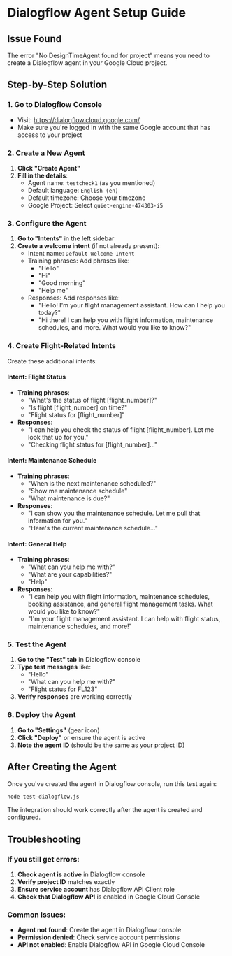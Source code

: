 # Dialogflow Agent Setup Guide

## Issue Found
The error "No DesignTimeAgent found for project" means you need to create a Dialogflow agent in your Google Cloud project.

## Step-by-Step Solution

### 1. Go to Dialogflow Console
- Visit: https://dialogflow.cloud.google.com/
- Make sure you're logged in with the same Google account that has access to your project

### 2. Create a New Agent
1. **Click "Create Agent"**
2. **Fill in the details**:
   - Agent name: `testcheck1` (as you mentioned)
   - Default language: `English (en)`
   - Default timezone: Choose your timezone
   - Google Project: Select `quiet-engine-474303-i5`

### 3. Configure the Agent
1. **Go to "Intents"** in the left sidebar
2. **Create a welcome intent** (if not already present):
   - Intent name: `Default Welcome Intent`
   - Training phrases: Add phrases like:
     - "Hello"
     - "Hi"
     - "Good morning"
     - "Help me"
   - Responses: Add responses like:
     - "Hello! I'm your flight management assistant. How can I help you today?"
     - "Hi there! I can help you with flight information, maintenance schedules, and more. What would you like to know?"

### 4. Create Flight-Related Intents
Create these additional intents:

#### Intent: Flight Status
- **Training phrases**:
  - "What's the status of flight [flight_number]?"
  - "Is flight [flight_number] on time?"
  - "Flight status for [flight_number]"
- **Responses**:
  - "I can help you check the status of flight [flight_number]. Let me look that up for you."
  - "Checking flight status for [flight_number]..."

#### Intent: Maintenance Schedule
- **Training phrases**:
  - "When is the next maintenance scheduled?"
  - "Show me maintenance schedule"
  - "What maintenance is due?"
- **Responses**:
  - "I can show you the maintenance schedule. Let me pull that information for you."
  - "Here's the current maintenance schedule..."

#### Intent: General Help
- **Training phrases**:
  - "What can you help me with?"
  - "What are your capabilities?"
  - "Help"
- **Responses**:
  - "I can help you with flight information, maintenance schedules, booking assistance, and general flight management tasks. What would you like to know?"
  - "I'm your flight management assistant. I can help with flight status, maintenance schedules, and more!"

### 5. Test the Agent
1. **Go to the "Test" tab** in Dialogflow console
2. **Type test messages** like:
   - "Hello"
   - "What can you help me with?"
   - "Flight status for FL123"
3. **Verify responses** are working correctly

### 6. Deploy the Agent
1. **Go to "Settings"** (gear icon)
2. **Click "Deploy"** or ensure the agent is active
3. **Note the agent ID** (should be the same as your project ID)

## After Creating the Agent

Once you've created the agent in Dialogflow console, run this test again:

```bash
node test-dialogflow.js
```

The integration should work correctly after the agent is created and configured.

## Troubleshooting

### If you still get errors:
1. **Check agent is active** in Dialogflow console
2. **Verify project ID** matches exactly
3. **Ensure service account** has Dialogflow API Client role
4. **Check that Dialogflow API** is enabled in Google Cloud Console

### Common Issues:
- **Agent not found**: Create the agent in Dialogflow console
- **Permission denied**: Check service account permissions
- **API not enabled**: Enable Dialogflow API in Google Cloud Console

